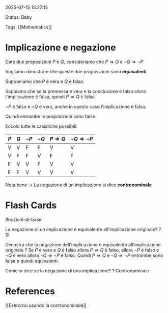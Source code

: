 2025-07-15 15:27:15

Status: Baby

Tags: [[Mathematics]]

# Implicazione e negazione

Date due proposizioni $P$ e $Q$, consideriamo che
$P \Rightarrow Q$ e $\neg Q \Rightarrow \neg P$ 

Vogliamo dimostrare che queste due proposizioni sono **equivalenti**.

Supponiamo che $P$ è vera e $Q$ è falsa. 

Sappiamo che se la premessa è vera e la conclusione è falsa allora l'implicazione è falsa, quindi $P \Rightarrow Q$ è falsa.

$\neg P$ è falso e $\neg Q$ è vero, anche in questo caso l'implicazione è falsa.

Quindi entrambe le proposizioni sono false.

Eccolo tutte le casistiche possibili: 

| $P$ | $Q$ | $\neg P$ | $\neg Q$ | $P \Rightarrow Q$ | $\neg Q \Rightarrow \neg P$ |
| --- | --- | -------- | -------- | ----------------- | --------------------------- |
| V   | V   | F        | F        | V                 | V                           |
| V   | F   | F        | V        | F                 | F                           |
| F   | V   | V        | F        | V                 | V                           |
| F   | F   | V        | V        | V                 | V                           |

Nota bene -> La negazione di un implicazione si dice **contronominale**
# Flash Cards
#nozioni-di-base 

La negazione di un implicazione è equivalente all'implicazione originale?
? 
Sì

Dimostra che la negazione dell'implicazione è equivalente all'implicazione originale
?
Se $P$ è vero e $Q$ è falso allora $P \Rightarrow Q$  è falso,  allora $\neg P$ è falso e $\neg Q$ è vero allora $\neg Q \Rightarrow \neg P$ è falso.
Quindi $P \Rightarrow Q$ e $\neg Q \Rightarrow \neg P$ entrambe sono false e quindi equivalenti.

Come si dice se la negazione di una implicazione?
?
Contronominale
# References

[[Esercizio usando la contronominale]]